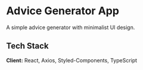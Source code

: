 
# Advice Generator App

A simple advice generator with minimalist UI design.




## Tech Stack

**Client:** React, Axios, Styled-Components, TypeScript

